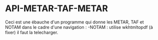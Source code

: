 # API-METAR-TAF-METAR
Ceci est une ébauche d'un programme qui donne les METAR, TAF et NOTAM dans le cadre d'une navigation : 
-NOTAM : utilise wkhtmltopdf (à fixer) il faut la telecharger.


